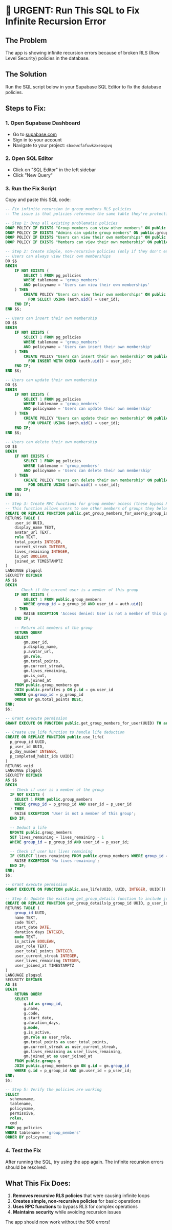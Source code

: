 # 🚨 URGENT: Run This SQL to Fix Infinite Recursion Error

## The Problem
The app is showing infinite recursion errors because of broken RLS (Row Level Security) policies in the database.

## The Solution
Run the SQL script below in your Supabase SQL Editor to fix the database policies.

## Steps to Fix:

### 1. Open Supabase Dashboard
- Go to [supabase.com](https://supabase.com)
- Sign in to your account
- Navigate to your project: `sbxowcfafuwkzxeaspvq`

### 2. Open SQL Editor
- Click on "SQL Editor" in the left sidebar
- Click "New Query"

### 3. Run the Fix Script
Copy and paste this SQL code:

```sql
-- Fix infinite recursion in group_members RLS policies
-- The issue is that policies reference the same table they're protecting

-- Step 1: Drop all existing problematic policies
DROP POLICY IF EXISTS "Group members can view other members" ON public.group_members;
DROP POLICY IF EXISTS "Admins can update group members" ON public.group_members;
DROP POLICY IF EXISTS "Users can view their own memberships" ON public.group_members;
DROP POLICY IF EXISTS "Members can view their own membership" ON public.group_members;

-- Step 2: Create simple, non-recursive policies (only if they don't exist)
-- Users can always view their own memberships
DO $$
BEGIN
    IF NOT EXISTS (
        SELECT 1 FROM pg_policies 
        WHERE tablename = 'group_members' 
        AND policyname = 'Users can view their own memberships'
    ) THEN
        CREATE POLICY "Users can view their own memberships" ON public.group_members
          FOR SELECT USING (auth.uid() = user_id);
    END IF;
END $$;

-- Users can insert their own membership
DO $$
BEGIN
    IF NOT EXISTS (
        SELECT 1 FROM pg_policies 
        WHERE tablename = 'group_members' 
        AND policyname = 'Users can insert their own membership'
    ) THEN
        CREATE POLICY "Users can insert their own membership" ON public.group_members
          FOR INSERT WITH CHECK (auth.uid() = user_id);
    END IF;
END $$;

-- Users can update their own membership
DO $$
BEGIN
    IF NOT EXISTS (
        SELECT 1 FROM pg_policies 
        WHERE tablename = 'group_members' 
        AND policyname = 'Users can update their own membership'
    ) THEN
        CREATE POLICY "Users can update their own membership" ON public.group_members
          FOR UPDATE USING (auth.uid() = user_id);
    END IF;
END $$;

-- Users can delete their own membership
DO $$
BEGIN
    IF NOT EXISTS (
        SELECT 1 FROM pg_policies 
        WHERE tablename = 'group_members' 
        AND policyname = 'Users can delete their own membership'
    ) THEN
        CREATE POLICY "Users can delete their own membership" ON public.group_members
          FOR DELETE USING (auth.uid() = user_id);
    END IF;
END $$;

-- Step 3: Create RPC functions for group member access (these bypass RLS)
-- This function allows users to see other members of groups they belong to
CREATE OR REPLACE FUNCTION public.get_group_members_for_user(p_group_id UUID)
RETURNS TABLE (
    user_id UUID,
    display_name TEXT,
    avatar_url TEXT,
    role TEXT,
    total_points INTEGER,
    current_streak INTEGER,
    lives_remaining INTEGER,
    is_out BOOLEAN,
    joined_at TIMESTAMPTZ
)
LANGUAGE plpgsql
SECURITY DEFINER
AS $$
BEGIN
    -- Check if the current user is a member of this group
    IF NOT EXISTS (
        SELECT 1 FROM public.group_members 
        WHERE group_id = p_group_id AND user_id = auth.uid()
    ) THEN
        RAISE EXCEPTION 'Access denied: User is not a member of this group';
    END IF;

    -- Return all members of the group
    RETURN QUERY
    SELECT 
        gm.user_id,
        p.display_name,
        p.avatar_url,
        gm.role,
        gm.total_points,
        gm.current_streak,
        gm.lives_remaining,
        gm.is_out,
        gm.joined_at
    FROM public.group_members gm
    JOIN public.profiles p ON p.id = gm.user_id
    WHERE gm.group_id = p_group_id
    ORDER BY gm.total_points DESC;
END;
$$;

-- Grant execute permission
GRANT EXECUTE ON FUNCTION public.get_group_members_for_user(UUID) TO authenticated;

-- Create use_life function to handle life deduction
CREATE OR REPLACE FUNCTION public.use_life(
  p_group_id UUID,
  p_user_id UUID,
  p_day_number INTEGER,
  p_completed_habit_ids UUID[]
)
RETURNS void
LANGUAGE plpgsql
SECURITY DEFINER
AS $$
BEGIN
  -- Check if user is a member of the group
  IF NOT EXISTS (
    SELECT 1 FROM public.group_members 
    WHERE group_id = p_group_id AND user_id = p_user_id
  ) THEN
    RAISE EXCEPTION 'User is not a member of this group';
  END IF;

  -- Deduct a life
  UPDATE public.group_members
  SET lives_remaining = lives_remaining - 1
  WHERE group_id = p_group_id AND user_id = p_user_id;

  -- Check if user has lives remaining
  IF (SELECT lives_remaining FROM public.group_members WHERE group_id = p_group_id AND user_id = p_user_id) < 0 THEN
    RAISE EXCEPTION 'No lives remaining';
  END IF;
END;
$$;

-- Grant execute permission
GRANT EXECUTE ON FUNCTION public.use_life(UUID, UUID, INTEGER, UUID[]) TO authenticated;

-- Step 4: Update the existing get_group_details function to include joined_at
CREATE OR REPLACE FUNCTION get_group_details(p_group_id UUID, p_user_id UUID)
RETURNS TABLE (
    group_id UUID,
    name TEXT,
    code TEXT,
    start_date DATE,
    duration_days INTEGER,
    mode TEXT,
    is_active BOOLEAN,
    user_role TEXT,
    user_total_points INTEGER,
    user_current_streak INTEGER,
    user_lives_remaining INTEGER,
    user_joined_at TIMESTAMPTZ
)
LANGUAGE plpgsql
SECURITY DEFINER
AS $$
BEGIN
    RETURN QUERY
    SELECT 
        g.id as group_id,
        g.name,
        g.code,
        g.start_date,
        g.duration_days,
        g.mode,
        g.is_active,
        gm.role as user_role,
        gm.total_points as user_total_points,
        gm.current_streak as user_current_streak,
        gm.lives_remaining as user_lives_remaining,
        gm.joined_at as user_joined_at
    FROM public.groups g
    JOIN public.group_members gm ON g.id = gm.group_id
    WHERE g.id = p_group_id AND gm.user_id = p_user_id;
END;
$$;

-- Step 5: Verify the policies are working
SELECT 
  schemaname, 
  tablename, 
  policyname, 
  permissive, 
  roles, 
  cmd
FROM pg_policies 
WHERE tablename = 'group_members'
ORDER BY policyname;
```

### 4. Test the Fix
After running the SQL, try using the app again. The infinite recursion errors should be resolved.

## What This Fix Does:
1. **Removes recursive RLS policies** that were causing infinite loops
2. **Creates simple, non-recursive policies** for basic operations
3. **Uses RPC functions** to bypass RLS for complex operations
4. **Maintains security** while avoiding recursion issues

The app should now work without the 500 errors!

